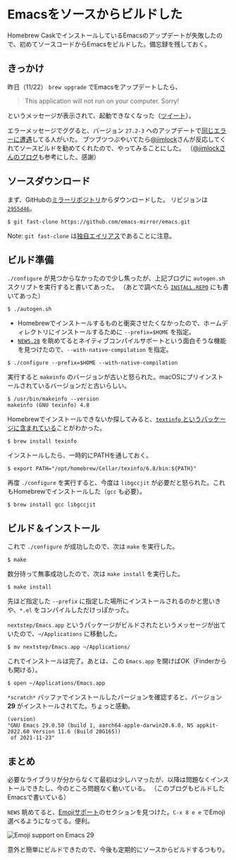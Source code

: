 # Emacsをソースからビルドした

Homebrew CaskでインストールしているEmacsのアップデートが失敗したので、初めてソースコードからEmacsをビルドした。備忘録を残しておく。

## きっかけ

昨日（11/22） `brew upgrade` でEmacsをアップデートしたら、

> This application will not run on your computer. Sorry!

というメッセージが表示されて、起動できなくなった（[ツイート](https://twitter.com/ybiquitous/status/1462691859482877954)）。

エラーメッセージでググると、バージョン `27.2-3` へのアップデートで[同じエラーに遭遇](https://github.com/Homebrew/homebrew-cask/pull/114603#issuecomment-974360530)してる人がいた。
ブツブツつぶやいてたら[@jimlock](https://twitter.com/jimlock)さんが反応してくれてソースビルドを勧めてくれたので、やってみることにした。
（[@jimlockさんのブログ](https://jinroq.hatenablog.jp/entry/2021/11/20/101235)も参考にした。感謝）


## ソースダウンロード

まず、GitHubの[ミラーリポジトリ](https://github.com/emacs-mirror/emacs)からダウンロードした。
リビジョンは [`2955d46`](https://github.com/emacs-mirror/emacs/tree/2955d46c00430b38310d0fae968adea91e2bbc3d)。

```console
$ git fast-clone https://github.com/emacs-mirror/emacs.git
```

Note: `git fast-clone` は[独自エイリアス](./git-partial-clone.md)であることに注意。

## ビルド準備

`./configure` が見つからなかったので少し焦ったが、上記ブログに `autogen.sh` スクリプトを実行すると書いてあった。
（あとで調べたら [`INSTALL.REPO`](https://github.com/emacs-mirror/emacs/blob/2955d46c00430b38310d0fae968adea91e2bbc3d/INSTALL.REPO) にも書いてあった）

```console
$ ./autogen.sh
```

- Homebrewでインストールするものと衝突させたくなかったので、ホームディレクトリにインストールするために `--prefix=$HOME` を指定。
- [`NEWS.28`](https://github.com/emacs-mirror/emacs/blob/2955d46c00430b38310d0fae968adea91e2bbc3d/etc/NEWS.28) を眺めてるとネイティブコンパイルサポートという面白そうな機能を見つけたので、`--with-native-compilation` を指定。

```console
$ ./configure --prefix=$HOME --with-native-compilation
```

実行すると `makeinfo` のバージョンが古いと怒られた。macOSにプリインストールされているバージョンだと古いらしい。

```console
$ /usr/bin/makeinfo --version
makeinfo (GNU texinfo) 4.8
```

Homebrewでインストールできないか探してみると、[`textinfo` というパッケージに含まれている](https://stackoverflow.com/a/44382617)ことがわかった。

```console
$ brew install texinfo
```

インストールしたら、一時的にPATHを通しておく。

```console
$ export PATH="/opt/homebrew/Cellar/texinfo/6.8/bin:${PATH}"
```

再度 `./configure` を実行すると、今度は `libgccjit` が必要だと怒られた。これもHomebrewでインストールした（`gcc` も必要）。

```console
$ brew install gcc libgccjit
```

## ビルド＆インストール

これで `./configure` が成功したので、次は `make` を実行した。

```console
$ make
```

数分待って無事成功したので、次は `make install` を実行した。

```console
$ make install
```

先ほど指定した `--prefix` に指定した場所にインストールされるのかと思いきや、`*.el` をコンパイルしただけっぽかった。

`nextstep/Emacs.app` というパッケージがビルドされたというメッセージが出ていたので、`~/Applications` に移動した。

```console
$ mv nextstep/Emacs.app ~/Applications/
```

これでインストールは完了。あとは、この `Emacs.app` を開けばOK（Finderからも開ける）。

```console
$ open ~/Applications/Emacs.app
```

`*scratch*` バッファでインストールしたバージョンを確認すると、バージョン **29** がインストールされてた。ちょっと感動。

```
(version)
"GNU Emacs 29.0.50 (build 1, aarch64-apple-darwin20.6.0, NS appkit-2022.60 Version 11.6 (Build 20G165))
 of 2021-11-23"
```

## まとめ

必要なライブラリが分からなくて最初は少しハマったが、以降は問題なくインストールできたし、今のところ問題なく動いている。
（このブログもビルドしたEmacsで書いている）

`NEWS` 眺めてると、[Emojiサポート](https://github.com/emacs-mirror/emacs/blob/2955d46c00430b38310d0fae968adea91e2bbc3d/etc/NEWS#L108)のセクションを見つけた。`C-x 8 e e` でEmoji選べるようになってる。便利。

![Emoji support on Emacs 29](/images/emoji-support-on-emacs-29.png)

意外と簡単にビルドできたので、今後も定期的にソースからビルドするつもり。
